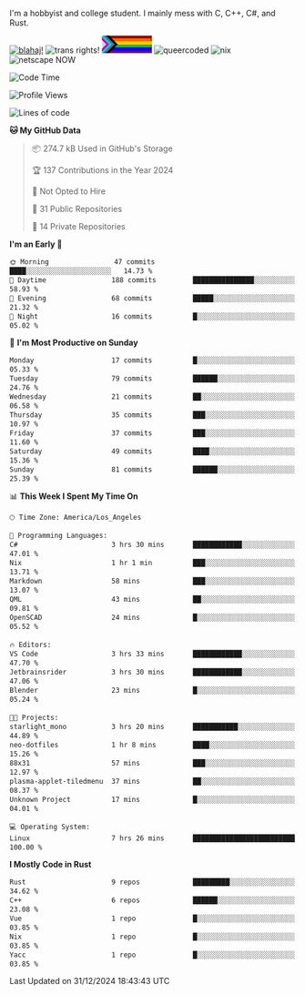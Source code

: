 I'm a hobbyist and college student. I mainly mess with C, C++, C#, and Rust.

[![blahaj!](https://isabelroses.com/static/badges/badges/love_blahaj.gif)](https://www.ikea.com/us/en/p/blahaj-soft-toy-shark-90373590/)
![trans rights!](https://isabelroses.com/static/badges/badges/transnow.png)
![progress pride](https://raw.githubusercontent.com/TheFelidae/88x31/refs/heads/main/images/pride/badge_progress.png?raw=true)
![queercoded](https://isabelroses.com/static/badges/badges/queercoded.webp)
![nix](https://isabelroses.com/static/badges/badges/nix.gif)
![netscape NOW](https://cyber.dabamos.de/88x31/netscapenow30.gif)

<!--START_SECTION:waka-->
![Code Time](http://img.shields.io/badge/Code%20Time-31%20hrs%2058%20mins-blue)

![Profile Views](http://img.shields.io/badge/Profile%20Views-0-blue)

![Lines of code](https://img.shields.io/badge/From%20Hello%20World%20I%27ve%20Written-424.8%20thousand%20lines%20of%20code-blue)

**🐱 My GitHub Data** 

> 📦 274.7 kB Used in GitHub's Storage 
 > 
> 🏆 137 Contributions in the Year 2024
 > 
> 🚫 Not Opted to Hire
 > 
> 📜 31 Public Repositories 
 > 
> 🔑 14 Private Repositories 
 > 
**I'm an Early 🐤** 

```text
🌞 Morning                47 commits          ████░░░░░░░░░░░░░░░░░░░░░   14.73 % 
🌆 Daytime                188 commits         ███████████████░░░░░░░░░░   58.93 % 
🌃 Evening                68 commits          █████░░░░░░░░░░░░░░░░░░░░   21.32 % 
🌙 Night                  16 commits          █░░░░░░░░░░░░░░░░░░░░░░░░   05.02 % 
```
📅 **I'm Most Productive on Sunday** 

```text
Monday                   17 commits          █░░░░░░░░░░░░░░░░░░░░░░░░   05.33 % 
Tuesday                  79 commits          ██████░░░░░░░░░░░░░░░░░░░   24.76 % 
Wednesday                21 commits          ██░░░░░░░░░░░░░░░░░░░░░░░   06.58 % 
Thursday                 35 commits          ███░░░░░░░░░░░░░░░░░░░░░░   10.97 % 
Friday                   37 commits          ███░░░░░░░░░░░░░░░░░░░░░░   11.60 % 
Saturday                 49 commits          ████░░░░░░░░░░░░░░░░░░░░░   15.36 % 
Sunday                   81 commits          ██████░░░░░░░░░░░░░░░░░░░   25.39 % 
```


📊 **This Week I Spent My Time On** 

```text
🕑︎ Time Zone: America/Los_Angeles

💬 Programming Languages: 
C#                       3 hrs 30 mins       ████████████░░░░░░░░░░░░░   47.01 % 
Nix                      1 hr 1 min          ███░░░░░░░░░░░░░░░░░░░░░░   13.71 % 
Markdown                 58 mins             ███░░░░░░░░░░░░░░░░░░░░░░   13.07 % 
QML                      43 mins             ██░░░░░░░░░░░░░░░░░░░░░░░   09.81 % 
OpenSCAD                 24 mins             █░░░░░░░░░░░░░░░░░░░░░░░░   05.52 % 

🔥 Editors: 
VS Code                  3 hrs 33 mins       ████████████░░░░░░░░░░░░░   47.70 % 
Jetbrainsrider           3 hrs 30 mins       ████████████░░░░░░░░░░░░░   47.06 % 
Blender                  23 mins             █░░░░░░░░░░░░░░░░░░░░░░░░   05.24 % 

🐱‍💻 Projects: 
starlight_mono           3 hrs 20 mins       ███████████░░░░░░░░░░░░░░   44.89 % 
neo-dotfiles             1 hr 8 mins         ████░░░░░░░░░░░░░░░░░░░░░   15.26 % 
88x31                    57 mins             ███░░░░░░░░░░░░░░░░░░░░░░   12.97 % 
plasma-applet-tiledmenu  37 mins             ██░░░░░░░░░░░░░░░░░░░░░░░   08.37 % 
Unknown Project          17 mins             █░░░░░░░░░░░░░░░░░░░░░░░░   04.01 % 

💻 Operating System: 
Linux                    7 hrs 26 mins       █████████████████████████   100.00 % 
```

**I Mostly Code in Rust** 

```text
Rust                     9 repos             █████████░░░░░░░░░░░░░░░░   34.62 % 
C++                      6 repos             ██████░░░░░░░░░░░░░░░░░░░   23.08 % 
Vue                      1 repo              █░░░░░░░░░░░░░░░░░░░░░░░░   03.85 % 
Nix                      1 repo              █░░░░░░░░░░░░░░░░░░░░░░░░   03.85 % 
Yacc                     1 repo              █░░░░░░░░░░░░░░░░░░░░░░░░   03.85 % 
```




 Last Updated on 31/12/2024 18:43:43 UTC
<!--END_SECTION:waka-->
